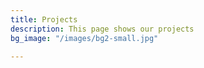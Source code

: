 ```yaml
---
title: Projects
description: This page shows our projects
bg_image: "/images/bg2-small.jpg"

---
```

